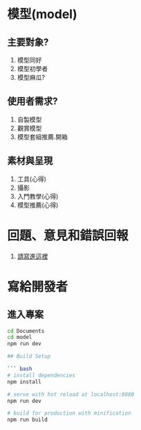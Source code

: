 # 模型(model)
 
## 主要對象?

1. 模型同好
2. 模型初學者
3. 模型麻瓜?

## 使用者需求?

1. 自製模型
2. 觀賞模型
3. 模型套組推薦.開箱

## 素材與呈現

1. 工具(心得)
2. 攝影
3. 入門教學(心得)
4. 模型推薦(心得)



# 回題、意見和錯誤回報

1. [請寫進這裡](https://github.com/jinglunT/model/issues)

# 寫給開發者

## 進入專案

``` bash
cd Documents
cd model
npm run dev

## Build Setup

``` bash
# install dependencies
npm install

# serve with hot reload at localhost:8080
npm run dev

# build for production with minification
npm run build
